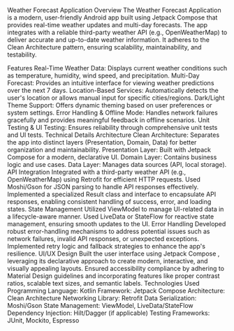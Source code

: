 Weather Forecast Application
Overview
The Weather Forecast Application is a modern, user-friendly Android app built using Jetpack Compose that provides real-time weather updates and multi-day forecasts. The app integrates with a reliable third-party weather API (e.g., OpenWeatherMap) to deliver accurate and up-to-date weather information. It adheres to the Clean Architecture pattern, ensuring scalability, maintainability, and testability.

Features
Real-Time Weather Data: Displays current weather conditions such as temperature, humidity, wind speed, and precipitation.
Multi-Day Forecast: Provides an intuitive interface for viewing weather predictions over the next 7 days.
Location-Based Services: Automatically detects the user's location or allows manual input for specific cities/regions.
Dark/Light Theme Support: Offers dynamic theming based on user preferences or system settings.
Error Handling & Offline Mode: Handles network failures gracefully and provides meaningful feedback in offline scenarios.
Unit Testing & UI Testing: Ensures reliability through comprehensive unit tests and UI tests.
Technical Details
Architecture
Clean Architecture: Separates the app into distinct layers (Presentation, Domain, Data) for better organization and maintainability.
Presentation Layer: Built with Jetpack Compose for a modern, declarative UI.
Domain Layer: Contains business logic and use cases.
Data Layer: Manages data sources (API, local storage).
API Integration
Integrated with a third-party weather API (e.g., OpenWeatherMap) using Retrofit for efficient HTTP requests.
Used Moshi/Gson for JSON parsing to handle API responses effectively.
Implemented a specialized Result class and interface to encapsulate API responses, enabling consistent handling of success, error, and loading states.
State Management
Utilized ViewModel to manage UI-related data in a lifecycle-aware manner.
Used LiveData or StateFlow for reactive state management, ensuring smooth updates to the UI.
Error Handling
Developed robust error-handling mechanisms to address potential issues such as network failures, invalid API responses, or unexpected exceptions.
Implemented retry logic and fallback strategies to enhance the app's resilience.
UI/UX Design
Built the user interface using Jetpack Compose , leveraging its declarative approach to create modern, interactive, and visually appealing layouts.
Ensured accessibility compliance by adhering to Material Design guidelines and incorporating features like proper contrast ratios, scalable text sizes, and semantic labels.
Technologies Used
Programming Language: Kotlin
Framework: Jetpack Compose
Architecture: Clean Architecture
Networking Library: Retrofit
Data Serialization: Moshi/Gson
State Management: ViewModel, LiveData/StateFlow
Dependency Injection: Hilt/Dagger (if applicable)
Testing Frameworks: JUnit, Mockito, Espresso
